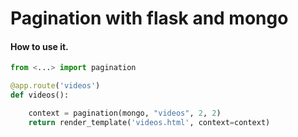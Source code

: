 # Pagination with flask and mongo

#### How to use it.

```python
from <...> import pagination

@app.route('videos')
def videos():

    context = pagination(mongo, "videos", 2, 2)
    return render_template('videos.html', context=context)
```